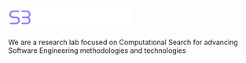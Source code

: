 
<img src="https://raw.githubusercontent.com/s3researchlab/s3researchlab.github.io/main/public/images/logo.png" width="50%"/>

We are a research lab focused on Computational Search for advancing Software Engineering methodologies and technologies

